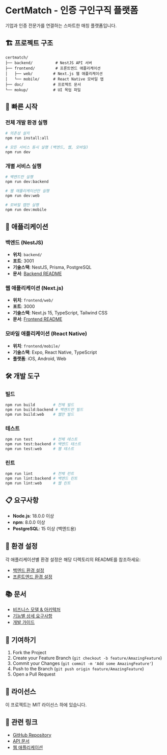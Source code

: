 # CertMatch - 인증 구인구직 플랫폼

기업과 인증 전문가를 연결하는 스마트한 매칭 플랫폼입니다.

## 🏗️ 프로젝트 구조

```
certmatch/
├── backend/          # NestJS API 서버
├── frontend/         # 프론트엔드 애플리케이션
│   ├── web/         # Next.js 웹 애플리케이션
│   └── mobile/      # React Native 모바일 앱
├── doc/             # 프로젝트 문서
└── mokup/           # UI 목업 파일
```

## 🚀 빠른 시작

### 전체 개발 환경 실행
```bash
# 의존성 설치
npm run install:all

# 모든 서비스 동시 실행 (백엔드, 웹, 모바일)
npm run dev
```

### 개별 서비스 실행
```bash
# 백엔드만 실행
npm run dev:backend

# 웹 애플리케이션만 실행
npm run dev:web

# 모바일 앱만 실행
npm run dev:mobile
```

## 📱 애플리케이션

### 백엔드 (NestJS)
- **위치**: `backend/`
- **포트**: 3001
- **기술스택**: NestJS, Prisma, PostgreSQL
- **문서**: [Backend README](./backend/README.md)

### 웹 애플리케이션 (Next.js)
- **위치**: `frontend/web/`
- **포트**: 3000
- **기술스택**: Next.js 15, TypeScript, Tailwind CSS
- **문서**: [Frontend README](./frontend/README.md)

### 모바일 애플리케이션 (React Native)
- **위치**: `frontend/mobile/`
- **기술스택**: Expo, React Native, TypeScript
- **플랫폼**: iOS, Android, Web

## 🛠️ 개발 도구

### 빌드
```bash
npm run build        # 전체 빌드
npm run build:backend # 백엔드만 빌드
npm run build:web    # 웹만 빌드
```

### 테스트
```bash
npm run test         # 전체 테스트
npm run test:backend # 백엔드 테스트
npm run test:web     # 웹 테스트
```

### 린트
```bash
npm run lint         # 전체 린트
npm run lint:backend # 백엔드 린트
npm run lint:web     # 웹 린트
```

## 📋 요구사항

- **Node.js**: 18.0.0 이상
- **npm**: 8.0.0 이상
- **PostgreSQL**: 15 이상 (백엔드용)

## 🔧 환경 설정

각 애플리케이션별 환경 설정은 해당 디렉토리의 README를 참조하세요:

- [백엔드 환경 설정](./backend/README.md#환경-설정)
- [프론트엔드 환경 설정](./frontend/README.md#환경-설정)

## 📚 문서

- [비즈니스 모델 & 아키텍처](./doc/1%20비즈니스%20모델%20&%20아키텍처%20설계서.txt)
- [기능별 상세 요구사항](./doc/2기능별%20상세%20요구사항서.txt)
- [개발 가이드](./backend/DEVELOPMENT.md)

## 🤝 기여하기

1. Fork the Project
2. Create your Feature Branch (`git checkout -b feature/AmazingFeature`)
3. Commit your Changes (`git commit -m 'Add some AmazingFeature'`)
4. Push to the Branch (`git push origin feature/AmazingFeature`)
5. Open a Pull Request

## 📄 라이선스

이 프로젝트는 MIT 라이선스 하에 있습니다.

## 🔗 관련 링크

- [GitHub Repository](https://github.com/chalskim/certmatch)
- [API 문서](http://localhost:3001/api)
- [웹 애플리케이션](http://localhost:3000)